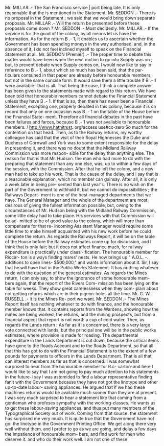 Mr. MILLAR .- The San Francisco service | port being late. It is only reasonable that the is mentioned in the Statement. Mr. SEDDON .- There is no proposal in the Statement ; we said that we would bring down separate proposais. Mr. MILLAR .- Will the return be presented before these proposals come down ? Mr. SEDDON .- Most decidedly. Mr. MILLAR .- If the service is for the good of the colony, by all means let us have the information. As for the return B .- 1, it enables us to ascertain whether the Government has been spending moneys in the way authorised, and, in the absence of it, I do not feel inclined myself to speak on the Financial Statement at ali. Mr. SEDDON (Premier) .- The proper time to debate this matter would have been when the next motion to go into Supply was on ; but, to prevent debate when Supply comes on, I would now like to say in reference to B .- 1, about which so much has been said, that the par- ticulars contained in that paper are already before honourable members, but not in the same concise form. It would save them a little trouble if B .- 1 were available- that is all. That being the case, I think a complete answer has been given to the statements made with regard to this return. We have been told that honourable members cannot debate the Financial Statement unless they have B .- 1. If that is so, then there has never been a Financial Statement, excepting one, properly debated in this colony, because it is on record that only on one occasion was B .- 1 on the table of the House before the Financial State- ment. Therefore all financial debates in the past have been failures and farces, because B .- 1 was not available to honourable members. / http://www.hathitrust. org/access use#cc-zero So much for the contention on that head. Then, as to the Railway returns, my worthy colleague has said that the visit of their Royal Highnesses the Duke and Duchess of Cornwall and York was to some extent responsible for the delay in presenting it, and there was no doubt that the Midland Railway Commission was more respon- sible for the delay than anything else. The reason for that is that Mr. Hudson. the man who had more to do with the preparing that statement than any one else, was, up to within a few days of the session, with the Commission. After that he left the colony, and a new man had to take up his work. That is the cause of the delay, and I say that is a reasonable explanation, which no member can gainsay. After all, it is only a week later in being pre- sented than last year's. There is no wish on the part of the Government to withhold it, but we cannot do impossibilities ; the Railways Depart- ment is one of the best-managed departments that we have. The General Manager and the whole of the department are most desirous of giving the fullest information possible, but, owing to the circumstances of Mr. Hudson being with the Midland Railway Commission, some little delay had to take place. His services with that Commission will be ad- mitted to be of good value to the colony, which will more than compensate for that re- incoming Assistant Manager would require some little time to make himself acquainted with his new work before he could complete the return. As regards the Railways Report, it will be on the table of the House before the Railway estimates come up for discussion, and I think that is only fair; but it does not affect finance much, for railway expenditure is practically under classi- fication. The honourable member for Riccar- ton is always finding mares' nests. He now brings up " A.O.L. -. additions to open lines- $500,000," and wants information about it. Sir, I say that he will have that in the Public Works Statement. It has nothing whatever to do with the question of the general estimates. As regards the Mines return, I can only say, to show the ignorance of some honourable mem- bers again, that the report of the Rivers Com- mission has been lying on the table for weeks. They show great carelessness when they com- plain about not getting returns which are in their pigeon-holes all the time. Mr. G. W. RUSSELL .- It is the Mines Re- port we want. Mr. SEDDON .- The Mines Report itself has nothing whatever to do with finance, and the honourable member knows that. It contains reports from the Wardens, showing how the mines are being worked, the returns, and the mining prospects, but from a financial aspect that report is not worth a cup of cold water. Then, as regards the Lands return : As far as it is concerned, there is a very large vote connected with lands, but the principal one will be in the public works estimates, where provision is made for roading. The departmental expenditure in the Lands Department is cut down, because the critical items have gone to the Roads Account and to the Roads Department, so that all that this has got to do with the Financial Statement is to the extent of a few pounds for payments to officers in the Lands Department. That is all that can interest members as far as that is concerned. I was somewhat surprised to hear from the honourable member for R.c- carton-and here I would like to say that I am not going to pay much attention to his statements in the future-I say I was astomided to find a labour representative finding fanit with the Government because they have not got the linotype and other up-to-date labour- saving appliances. He argued that if we had these machines returns would be available much sooner than they are at present. I was very much surprised to hear a statement like that coming from a gentleman who profeses sympathy with the working-classes. He wants us to get these labour-saving appliances. and thus put many members of the Typographical Society out of work. Coming from that source. the statement has surprised me very much. It is quite true that the Government have not go: the linotype in the Government Printing Office. We get along there very well without them. and I prefer to go as we are going, and delay a few days the impatience of honourable mom- bers, and find work for men who deserve it. and who do their work well. I am not one of these 